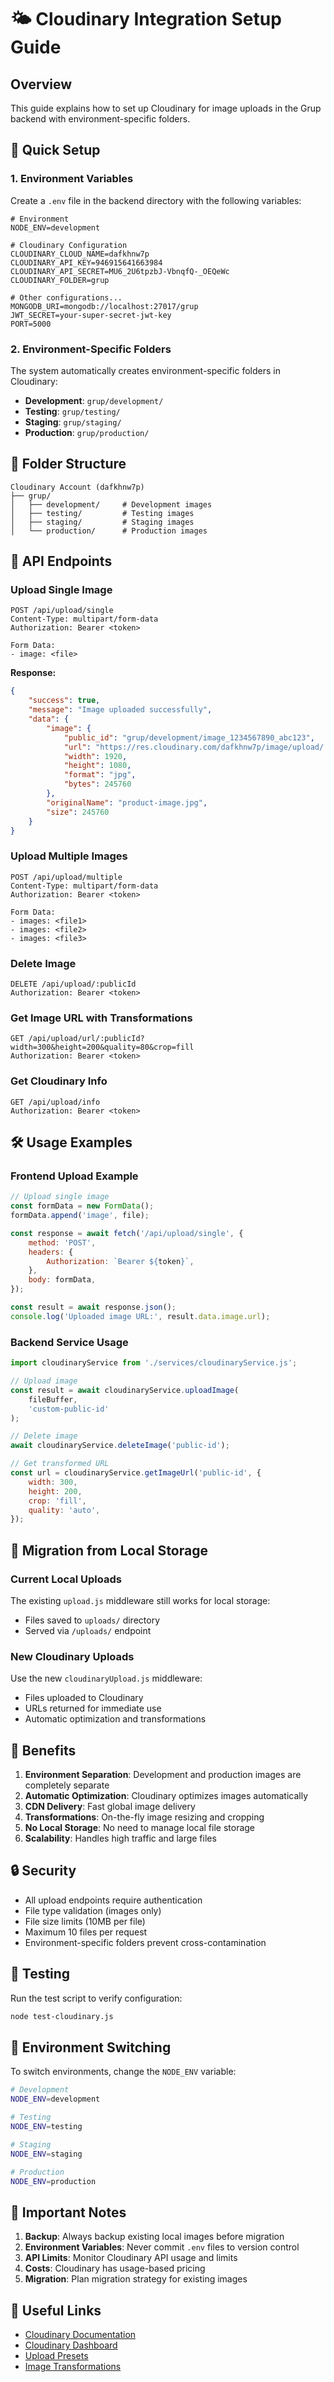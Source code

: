 # 🌤️ Cloudinary Integration Setup Guide

## Overview

This guide explains how to set up Cloudinary for image uploads in the Grup backend with environment-specific folders.

## 🚀 Quick Setup

### 1. Environment Variables

Create a `.env` file in the backend directory with the following variables:

```env
# Environment
NODE_ENV=development

# Cloudinary Configuration
CLOUDINARY_CLOUD_NAME=dafkhnw7p
CLOUDINARY_API_KEY=946915641663984
CLOUDINARY_API_SECRET=MU6_2U6tpzbJ-VbnqfQ-_OEQeWc
CLOUDINARY_FOLDER=grup

# Other configurations...
MONGODB_URI=mongodb://localhost:27017/grup
JWT_SECRET=your-super-secret-jwt-key
PORT=5000
```

### 2. Environment-Specific Folders

The system automatically creates environment-specific folders in Cloudinary:

- **Development**: `grup/development/`
- **Testing**: `grup/testing/`
- **Staging**: `grup/staging/`
- **Production**: `grup/production/`

## 📁 Folder Structure

```
Cloudinary Account (dafkhnw7p)
├── grup/
│   ├── development/     # Development images
│   ├── testing/         # Testing images
│   ├── staging/         # Staging images
│   └── production/      # Production images
```

## 🔧 API Endpoints

### Upload Single Image

```http
POST /api/upload/single
Content-Type: multipart/form-data
Authorization: Bearer <token>

Form Data:
- image: <file>
```

**Response:**

```json
{
    "success": true,
    "message": "Image uploaded successfully",
    "data": {
        "image": {
            "public_id": "grup/development/image_1234567890_abc123",
            "url": "https://res.cloudinary.com/dafkhnw7p/image/upload/...",
            "width": 1920,
            "height": 1080,
            "format": "jpg",
            "bytes": 245760
        },
        "originalName": "product-image.jpg",
        "size": 245760
    }
}
```

### Upload Multiple Images

```http
POST /api/upload/multiple
Content-Type: multipart/form-data
Authorization: Bearer <token>

Form Data:
- images: <file1>
- images: <file2>
- images: <file3>
```

### Delete Image

```http
DELETE /api/upload/:publicId
Authorization: Bearer <token>
```

### Get Image URL with Transformations

```http
GET /api/upload/url/:publicId?width=300&height=200&quality=80&crop=fill
Authorization: Bearer <token>
```

### Get Cloudinary Info

```http
GET /api/upload/info
Authorization: Bearer <token>
```

## 🛠️ Usage Examples

### Frontend Upload Example

```javascript
// Upload single image
const formData = new FormData();
formData.append('image', file);

const response = await fetch('/api/upload/single', {
    method: 'POST',
    headers: {
        Authorization: `Bearer ${token}`,
    },
    body: formData,
});

const result = await response.json();
console.log('Uploaded image URL:', result.data.image.url);
```

### Backend Service Usage

```javascript
import cloudinaryService from './services/cloudinaryService.js';

// Upload image
const result = await cloudinaryService.uploadImage(
    fileBuffer,
    'custom-public-id'
);

// Delete image
await cloudinaryService.deleteImage('public-id');

// Get transformed URL
const url = cloudinaryService.getImageUrl('public-id', {
    width: 300,
    height: 200,
    crop: 'fill',
    quality: 'auto',
});
```

## 🔄 Migration from Local Storage

### Current Local Uploads

The existing `upload.js` middleware still works for local storage:

- Files saved to `uploads/` directory
- Served via `/uploads/` endpoint

### New Cloudinary Uploads

Use the new `cloudinaryUpload.js` middleware:

- Files uploaded to Cloudinary
- URLs returned for immediate use
- Automatic optimization and transformations

## 🎯 Benefits

1. **Environment Separation**: Development and production images are completely separate
2. **Automatic Optimization**: Cloudinary optimizes images automatically
3. **CDN Delivery**: Fast global image delivery
4. **Transformations**: On-the-fly image resizing and cropping
5. **No Local Storage**: No need to manage local file storage
6. **Scalability**: Handles high traffic and large files

## 🔒 Security

- All upload endpoints require authentication
- File type validation (images only)
- File size limits (10MB per file)
- Maximum 10 files per request
- Environment-specific folders prevent cross-contamination

## 🧪 Testing

Run the test script to verify configuration:

```bash
node test-cloudinary.js
```

## 📝 Environment Switching

To switch environments, change the `NODE_ENV` variable:

```bash
# Development
NODE_ENV=development

# Testing
NODE_ENV=testing

# Staging
NODE_ENV=staging

# Production
NODE_ENV=production
```

## 🚨 Important Notes

1. **Backup**: Always backup existing local images before migration
2. **Environment Variables**: Never commit `.env` files to version control
3. **API Limits**: Monitor Cloudinary API usage and limits
4. **Costs**: Cloudinary has usage-based pricing
5. **Migration**: Plan migration strategy for existing images

## 🔗 Useful Links

- [Cloudinary Documentation](https://cloudinary.com/documentation)
- [Cloudinary Dashboard](https://cloudinary.com/console)
- [Upload Presets](https://cloudinary.com/documentation/upload_presets)
- [Image Transformations](https://cloudinary.com/documentation/image_transformations)
